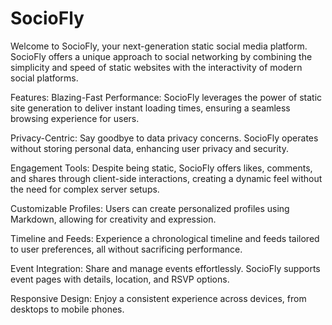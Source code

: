 # SocioFly
Welcome to SocioFly, your next-generation static social media platform. SocioFly offers a unique approach to social networking by combining the simplicity and speed of static websites with the interactivity of modern social platforms.

Features: 
Blazing-Fast Performance: SocioFly leverages the power of static site generation to deliver instant loading times, ensuring a seamless browsing experience for users.

Privacy-Centric: Say goodbye to data privacy concerns. SocioFly operates without storing personal data, enhancing user privacy and security.

Engagement Tools: Despite being static, SocioFly offers likes, comments, and shares through client-side interactions, creating a dynamic feel without the need for complex server setups.

Customizable Profiles: Users can create personalized profiles using Markdown, allowing for creativity and expression.

Timeline and Feeds: Experience a chronological timeline and feeds tailored to user preferences, all without sacrificing performance.

Event Integration: Share and manage events effortlessly. SocioFly supports event pages with details, location, and RSVP options.

Responsive Design: Enjoy a consistent experience across devices, from desktops to mobile phones.
